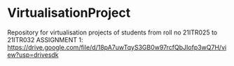 # VirtualisationProject
Repository for virtualisation projects of students from roll no 21ITR025 to 21ITR032
ASSIGNMENT 1: https://drive.google.com/file/d/18pA7uwTqyS3GB0w97rcfQbJIofp3wQ7H/view?usp=drivesdk

